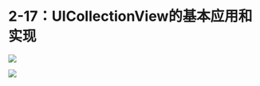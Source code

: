 # 2-17：UICollectionView的基本应用和实现

![](https://gitlab.com/kiriha/my-public-pictures/-/raw/main/pictures/2024/06/13_10_18_45_202406131018280.png)

![](https://gitlab.com/kiriha/my-public-pictures/-/raw/main/pictures/2024/06/13_10_21_10_202406131021169.png)
